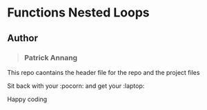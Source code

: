 # Functions Nested Loops

## Author

> ### Patrick Annang

This repo caontains the header file for the repo and the project files

Sit back with your :pocorn: and get your :laptop:

Happy coding
